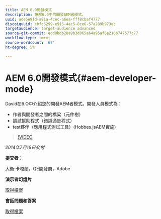 ```yaml
---
title: AEM 6.0開發模式
description: 瞭解6.0中的開發AEM者模式。
uuid: ade5e9fd-a81a-4cec-a6ea-fff8cbaf4777
discoiquuid: cbfc5299-e915-4ac5-8ce6-57a289b973ec
targetaudience: target-audience advanced
source-git-commit: edd0bdb28a9b3d065a64a95af6a216b747577c77
workflow-type: tm+mt
source-wordcount: '67'
ht-degree: 5%

---
```


# AEM 6.0開發模式{#aem-developer-mode}

David在6.O中介紹您的開發AEM者模式。開發人員模式為：

* 作者與開發者之間的橋梁（元件樹）
* 調試幫助程式（錯誤通告程式）
* test夥伴（應用程式測試工具）(Hobbes.jsAEM實施)

>[!VIDEO](https://video.tv.adobe.com/v/19501/?quality=9)

*2014年7月16日交付*

**提交者：**

大衛·卡塔蘭，QE開發商，Adobe

**演示者幻燈片**

[取得檔案](assets/aem-6-developer-mode-07-16-14.pdf)

**會話問題和答案**

[取得檔案](assets/q-a-developer-mode-7-16-14.pdf)
<!--
[Get back to the Overview](https://helpx.adobe.com/experience-manager/kt/eseminars/gems/aem-index.html)
-->
